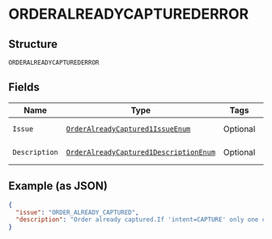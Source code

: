 
# ORDERALREADYCAPTUREDERROR

## Structure

`ORDERALREADYCAPTUREDERROR`

## Fields

| Name | Type | Tags | Description | Getter | Setter |
|  --- | --- | --- | --- | --- | --- |
| `Issue` | [`OrderAlreadyCaptured1IssueEnum`](../../doc/models/order-already-captured-1-issue-enum.md) | Optional | - | OrderAlreadyCaptured1IssueEnum getIssue() | setIssue(OrderAlreadyCaptured1IssueEnum issue) |
| `Description` | [`OrderAlreadyCaptured1DescriptionEnum`](../../doc/models/order-already-captured-1-description-enum.md) | Optional | - | OrderAlreadyCaptured1DescriptionEnum getDescription() | setDescription(OrderAlreadyCaptured1DescriptionEnum description) |

## Example (as JSON)

```json
{
  "issue": "ORDER_ALREADY_CAPTURED",
  "description": "Order already captured.If 'intent=CAPTURE' only one capture per order is allowed."
}
```

